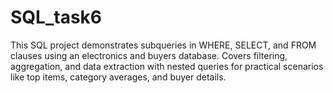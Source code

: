 # SQL_task6
This SQL project demonstrates subqueries in WHERE, SELECT, and FROM clauses using an electronics and buyers database. Covers filtering, aggregation, and data extraction with nested queries for practical scenarios like top items, category averages, and buyer details.
